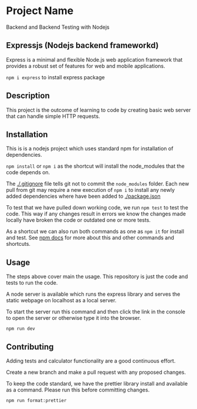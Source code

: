 # Project Name
Backend and Backend Testing with Nodejs 

## Expressjs (Nodejs backend frameworkd)

Express is a minimal and flexible Node.js web application framework that provides a robust set of features for web and mobile applications.

`npm i express` to install express package 

## Description
This project is the outcome of learning to code by creating basic web server that can handle simple HTTP requests.

## Installation

This is is a nodejs project which uses standard npm for installation of dependencies.

`npm install` or `npm i` as the shortcut will install the node_modules that the code depends on.

The [./.gitignore](./.gitignore) file tells git not to commit the `node_modules` folder. Each new pull from git may require a new execution of `npm i` to install any newly added dependencies where have been added to [./package.json](./package.json)

To test that we have pulled down working code, we run `npm test` to test the code. This way if any changes result in errors we know the changes made locally have broken the code or outdated one or more tests.

As a shortcut we can also run both commands as one as `npm it` for install and test. See [npm docs](https://docs.npmjs.com/cli/v10/commands/npm-install-test) for more about this and other commands and shortcuts.

## Usage

The steps above cover main the usage. This repository is just the code and tests to run the code.

A node server is available which runs the express library and serves the static webpage on localhost as a local server.

To start the server run this command and then click the link in the console to open the server or otherwise type it into the browser.

`npm run dev`


## Contributing

Adding tests and calculator functionality are a good continuous effort.

Create a new branch and make a pull request with any proposed changes.

To keep the code standard, we have the prettier library install and available as a command. Please run this before committing changes.

`npm run format:prettier`